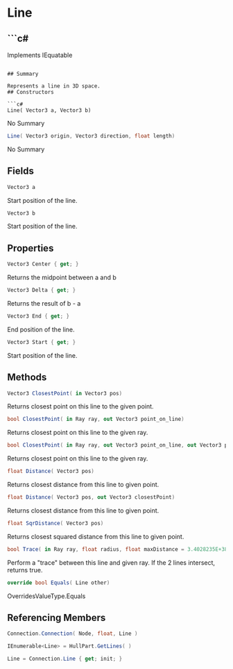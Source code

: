 # Line

## ```c#
Implements IEquatable<Line>
```

## Summary

Represents a line in 3D space.
## Constructors

```c#
Line( Vector3 a, Vector3 b) 
```
No Summary
```c#
Line( Vector3 origin, Vector3 direction, float length) 
```
No Summary
## Fields

```c#
Vector3 a
```
Start position of the line.
```c#
Vector3 b
```
Start position of the line.
## Properties

```c#
Vector3 Center { get; } 
```
Returns the midpoint between a and b
```c#
Vector3 Delta { get; } 
```
Returns the result of b - a
```c#
Vector3 End { get; } 
```
End position of the line.
```c#
Vector3 Start { get; } 
```
Start position of the line.
## Methods

```c#
Vector3 ClosestPoint( in Vector3 pos) 
```
Returns closest point on this line to the given point.
```c#
bool ClosestPoint( in Ray ray, out Vector3 point_on_line) 
```
Returns closest point on this line to the given ray.
```c#
bool ClosestPoint( in Ray ray, out Vector3 point_on_line, out Vector3 point_on_ray) 
```
Returns closest point on this line to the given ray.
```c#
float Distance( Vector3 pos) 
```
Returns closest distance from this line to given point.
```c#
float Distance( Vector3 pos, out Vector3 closestPoint) 
```
Returns closest distance from this line to given point.
```c#
float SqrDistance( Vector3 pos) 
```
Returns closest squared distance from this line to given point.
```c#
bool Trace( in Ray ray, float radius, float maxDistance = 3.4028235E+38) 
```
Perform a "trace" between this line and given ray. If the 2 lines intersect, returns true.
```c#
override bool Equals( Line other) 
```
OverridesValueType.Equals
## Referencing Members

```c#
Connection.Connection( Node, float, Line ) 
```
```c#
IEnumerable<Line> = HullPart.GetLines( ) 
```
```c#
Line = Connection.Line { get; init; } 
```
